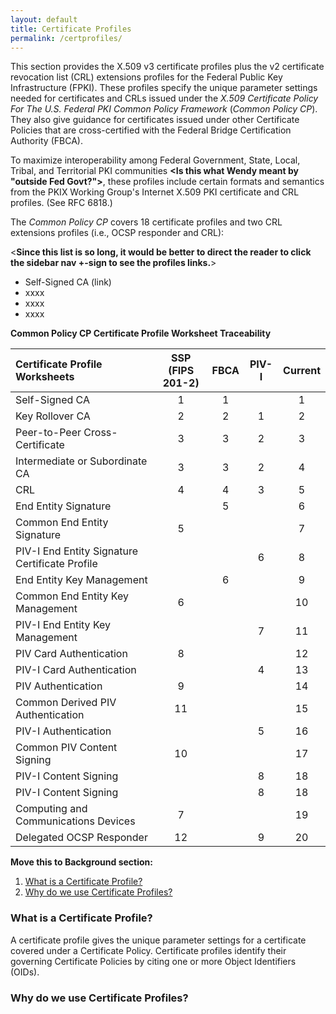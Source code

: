 ```yaml
---
layout: default
title: Certificate Profiles
permalink: /certprofiles/
---
```


This section provides the X.509 v3 certificate profiles plus the v2 certificate revocation list (CRL) extensions profiles for the Federal Public Key Infrastructure (FPKI). These profiles specify the unique parameter settings needed for certificates and CRLs issued under the _X.509 Certificate Policy For The U.S. Federal PKI Common Policy Framework_ (_Common Policy CP_). They also give guidance for certificates issued under other Certificate Policies that are cross-certified with the Federal Bridge Certification Authority (FBCA).

To maximize interoperability among Federal Government, State, Local, Tribal, and Territorial PKI communities **<Is this what Wendy meant by "outside Fed Govt?">**, these profiles include certain formats and semantics from the PKIX Working Group's Internet X.509 PKI certificate and CRL profiles. (See RFC 6818.) 

The _Common Policy CP_ covers 18 certificate profiles and two CRL extensions profiles (i.e., OCSP responder and CRL):  

<**Since this list is so long, it would be better to direct the reader to click the sidebar nav +-sign to see the profiles links.**>

* Self-Signed CA (link)
* xxxx 
* xxxx
* xxxx

**Common Policy CP Certificate Profile Worksheet Traceability**

| **Certificate Profile Worksheets**   | **SSP**<BR>**(FIPS 201-2)**        | **FBCA**     | **PIV-I**     | **Current**   |
| :----------------------------------  | :------:        | :------:      | :------:      | :------:      |
| Self-Signed CA                       | 1              | 1            |               | 1             |
| Key Rollover CA                      | 2              | 2            |  1            | 2             |
| Peer-to-Peer Cross-Certificate       | 3              | 3            |  2            | 3             |
| Intermediate or Subordinate CA       | 3              | 3            |  2            | 4             |
| CRL       | 4              | 4            |  3            | 5             |
| End Entity Signature       |                | 5            |               | 6             |
| Common End Entity Signature       | 5              |              |               | 7             |
| PIV-I End Entity Signature Certificate Profile       |                |              |  6            | 8             |
| End Entity Key Management       |                |  6           |               | 9             |
| Common End Entity Key Management       | 6               |             |               | 10             |
| PIV-I End Entity Key Management       |                |             | 7              | 11             |
| PIV Card Authentication       | 8               |             |               | 12             |
| PIV-I Card Authentication       |                |             |  4             | 13             |
| PIV Authentication       |  9              |             |               | 14             |
| Common Derived PIV Authentication       |  11              |             |               | 15             |
| PIV-I Authentication       |                |             |  5             | 16             |
| Common PIV Content Signing       | 10               |             |               | 17             |
| PIV-I Content Signing       |                |             |  8             | 18             |
| PIV-I Content Signing       |                |             |  8             | 18             |
| Computing and Communications Devices       | 7               |             |               | 19             |
| Delegated OCSP Responder       | 12               |             | 9             | 20             |



**Move this to Background section:**

1. [What is a Certificate Profile?](#what-is-a-certificate-profile)
1. [Why do we use Certificate Profiles?](#why-do-we-use-certificate-profiles)

### What is a Certificate Profile?

A certificate profile gives the unique parameter settings for a certificate covered under a Certificate Policy. Certificate profiles identify their governing Certificate Policies by citing one or more Object Identifiers (OIDs).  

### Why do we use Certificate Profiles?



